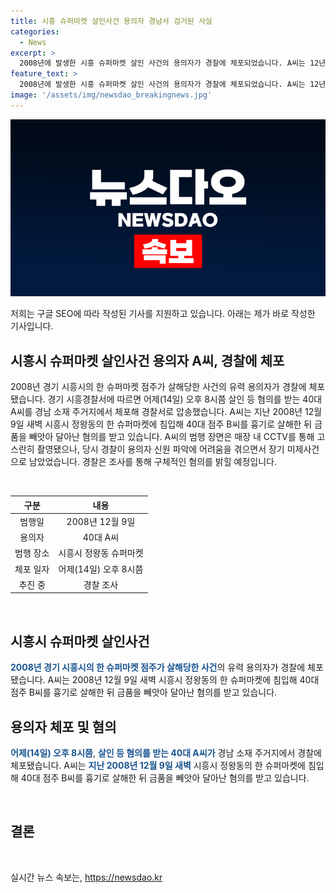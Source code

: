 ```yaml
---
title: 시흥 슈퍼마켓 살인사건 용의자 경남서 검거된 사실
categories:
  - News
excerpt: >
  2008년에 발생한 시흥 슈퍼마켓 살인 사건의 용의자가 경찰에 체포되었습니다. A씨는 12년 전 살인 혐의를 받고 있으며 CCTV에 촬영된 범행 장면으로 유죄가 확인되었습니다. 그러나 당시 경찰은 용의자를 잡지 못해 수사가 지연되었으며, 이에 대한 구체적인 사실 확인을 위해 경찰이 조사를 진행 중입니다. (150자)
feature_text: >
  2008년에 발생한 시흥 슈퍼마켓 살인 사건의 용의자가 경찰에 체포되었습니다. A씨는 12년 전 살인 혐의를 받고 있으며 CCTV에 촬영된 범행 장면으로 유죄가 확인되었습니다. 그러나 당시 경찰은 용의자를 잡지 못해 수사가 지연되었으며, 이에 대한 구체적인 사실 확인을 위해 경찰이 조사를 진행 중입니다. (150자)
image: '/assets/img/newsdao_breakingnews.jpg'
---
```


<p><img src="/assets/img/newsdao_breakingnews.jpg" alt="implanttips 속보" /></p>

<p>저희는 구글 SEO에 따라 작성된 기사를 지원하고 있습니다. 아래는 제가 바로 작성한 기사입니다.</p>

<h2 data-ke-size="size26">시흥시 슈퍼마켓 살인사건 용의자 A씨, 경찰에 체포</h2>

<p>2008년 경기 시흥시의 한 슈퍼마켓 점주가 살해당한 사건의 유력 용의자가 경찰에 체포됐습니다. 경기 시흥경찰서에 따르면 어제(14일) 오후 8시쯤 살인 등 혐의를 받는 40대 A씨를 경남 소재 주거지에서 체포해 경찰서로 압송했습니다. A씨는 지난 2008년 12월 9일 새벽 시흥시 정왕동의 한 슈퍼마켓에 침입해 40대 점주 B씨를 흉기로 살해한 뒤 금품을 빼앗아 달아난 혐의를 받고 있습니다. A씨의 범행 장면은 매장 내 CCTV를 통해 고스란히 촬영됐으나, 당시 경찰이 용의자 신원 파악에 어려움을 겪으면서 장기 미제사건으로 남았었습니다. 경찰은 조사를 통해 구체적인 혐의를 밝힐 예정입니다. </p>

<p data-ke-size="size16">&nbsp;</p>

<table>
<thead>
<tr>
<th style="text-align: center;">구분</th>
<th style="text-align: center;">내용</th>
</tr>
</thead>
<tbody>
<tr>
<td style="text-align: center;">범행일</td>
<td style="text-align: center;">2008년 12월 9일</td>
</tr>
<tr>
<td style="text-align: center;">용의자</td>
<td style="text-align: center;">40대 A씨</td>
</tr>
<tr>
<td style="text-align: center;">범행 장소</td>
<td style="text-align: center;">시흥시 정왕동 슈퍼마켓</td>
</tr>
<tr>
<td style="text-align: center;">체포 일자</td>
<td style="text-align: center;">어제(14일) 오후 8시쯤</td>
</tr>
<tr>
<td style="text-align: center;">추진 중</td>
<td style="text-align: center;">경찰 조사</td>
</tr>
</tbody>
</table>

<p data-ke-size="size16">&nbsp;</p>

<h2 data-ke-size="size26">시흥시 슈퍼마켓 살인사건</h2>

<p><b><span style="color: #1a5490;">2008년 경기 시흥시의 한 슈퍼마켓 점주가 살해당한 사건</span></b>의 유력 용의자가 경찰에 체포됐습니다. A씨는 2008년 12월 9일 새벽 시흥시 정왕동의 한 슈퍼마켓에 침입해 40대 점주 B씨를 흉기로 살해한 뒤 금품을 빼앗아 달아난 혐의를 받고 있습니다.</p>

<h2 data-ke-size="size26">용의자 체포 및 혐의</h2>

<p><b><span style="color: #1a5490;">어제(14일) 오후 8시쯤</span></b>, <b><span style="color: #1a5490;">살인 등 혐의를 받는 40대 A씨가</span></b> 경남 소재 주거지에서 경찰에 체포됐습니다. A씨는 <b><span style="color: #1a5490;">지난 2008년 12월 9일 새벽</span></b> 시흥시 정왕동의 한 슈퍼마켓에 침입해 40대 점주 B씨를 흉기로 살해한 뒤 금품을 빼앗아 달아난 혐의를 받고 있습니다.</p>

<p data-ke-size="size16">&nbsp;</p>

<h2 data-ke-size="size26">결론</h2>

<p data-ke-size="size16">&nbsp;</p>
실시간 뉴스 속보는, <a href="https://newsdao.kr" rel="dofollow">https://newsdao.kr</a>


